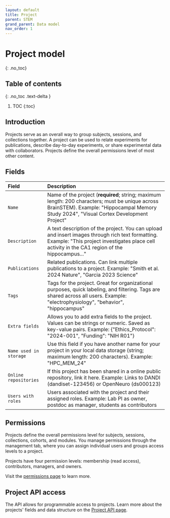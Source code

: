 ```yaml
---
layout: default
title: Project
parent: STEM
grand_parent: Data model
nav_order: 1
---
```


# Project model
{: .no_toc}

## Table of contents
{: .no_toc .text-delta }

1. TOC
{:toc}

## Introduction

Projects serve as an overall way to group subjects, sessions, and collections together. A project can be used to relate experiments for publications, describe day-to-day experiments, or share experimental data with collaborators. Projects define the overall permissions level of most other content.

## Fields

| Field | Description |
|:------|:------------|
| `Name` | Name of the project (**required**; string; maximum length: 200 characters; must be unique across BrainSTEM). Example: "Hippocampal Memory Study 2024", "Visual Cortex Development Project" |
| `Description` | A text description of the project. You can upload and insert images through rich text formatting. Example: "This project investigates place cell activity in the CA1 region of the hippocampus..." |
| `Publications` | Related publications. Can link multiple publications to a project. Example: "Smith et al. 2024 Nature", "Garcia 2023 Science" |
| `Tags` | Tags for the project. Great for organizational purposes, quick labeling, and filtering. Tags are shared across all users. Example: "electrophysiology", "behavior", "hippocampus" |
| `Extra fields` | Allows you to add extra fields to the project. Values can be strings or numeric. Saved as key-value pairs. Example: {"Ethics_Protocol": "2024-001", "Funding": "NIH R01"} |
| `Name used in storage` | Use this field if you have another name for your project in your local data storage (string; maximum length: 200 characters). Example: "HPC_MEM_24" |
| `Online repositories` | If this project has been shared in a online public repository, link it here. Example: Links to DANDI (dandiset-123456) or OpenNeuro (ds000123) |
| `Users with roles` | Users associated with the project and their assigned roles. Example: Lab PI as owner, postdoc as manager, students as contributors |

## Permissions

Projects define the overall permissions level for subjects, sessions, collections, cohorts, and modules. You manage permissions through the management tab, where you can assign individual users and groups access levels to a project.

Projects have four permission levels: membership (read access), contributors, managers, and owners.

Visit the [permissions page]({{"datamodel/permission/"|absolute_url}}) to learn more. 

## Project API access

The API allows for programmable access to projects. Learn more about the projects' fields and data structure on the [Project API page]({{"api/stem/project/"|absolute_url}}).
